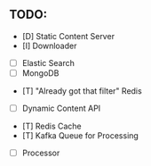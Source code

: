 ## TODO:

- [D] Static Content Server
- [I] Downloader
- [ ] Elastic Search
- [ ] MongoDB
- [T] "Already got that filter" Redis
- [ ] Dynamic Content API
- [T] Redis Cache
- [T] Kafka Queue for Processing
- [ ] Processor
